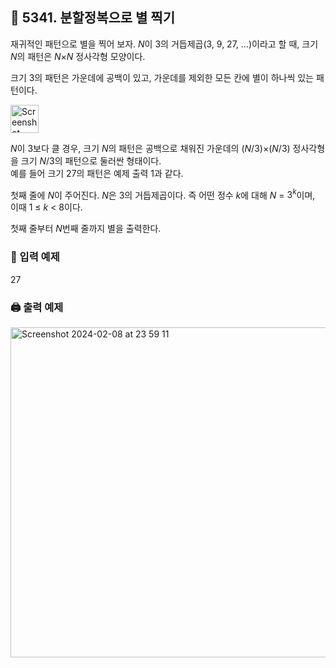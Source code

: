 ## 🏁 5341. 분할정복으로 별 찍기
재귀적인 패턴으로 별을 찍어 보자. $N$이 3의 거듭제곱(3, 9, 27, ...)이라고 할 때, 크기 $N$의 패턴은 $N$×$N$ 정사각형 모양이다.

크기 3의 패턴은 가운데에 공백이 있고, 가운데를 제외한 모든 칸에 별이 하나씩 있는 패턴이다.

<img width="45" alt="Screenshot 2024-02-08 at 23 58 32" src="https://github.com/StopSoo/baekjoon/assets/114139700/a342173b-661c-4960-a1dd-9003f9ea70d9">


$N$이 3보다 클 경우, 크기 $N$의 패턴은 공백으로 채워진 가운데의 ($N$/3)×($N$/3) 정사각형을 크기 $N$/3의 패턴으로 둘러싼 형태이다. 
<br>예를 들어 크기 27의 패턴은 예제 출력 1과 같다.

첫째 줄에 $N$이 주어진다. $N$은 3의 거듭제곱이다. 즉 어떤 정수 $k$에 대해 $N$ = $3^k$이며, 이때 1 ≤ $k$ < 8이다.

첫째 줄부터 $N$번째 줄까지 별을 출력한다.

### 📝 입력 예제
27

### 🖨️ 출력 예제
<img width="528" alt="Screenshot 2024-02-08 at 23 59 11" src="https://github.com/StopSoo/baekjoon/assets/114139700/b3c22259-665e-48d3-a670-adda121b7348">
